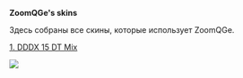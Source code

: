 **ZoomQGe's skins**

Здесь собраны все скины, которые использует ZoomQGe.

[1. DDDX 15 DT Mix](https://mega.nz/file/zcwSBbiL#33h5hgaWOC80hEoGiC5AwvsuH6-gijg3IpqnY1j425A)

![](https://ibb.co/T2sbkdq)
